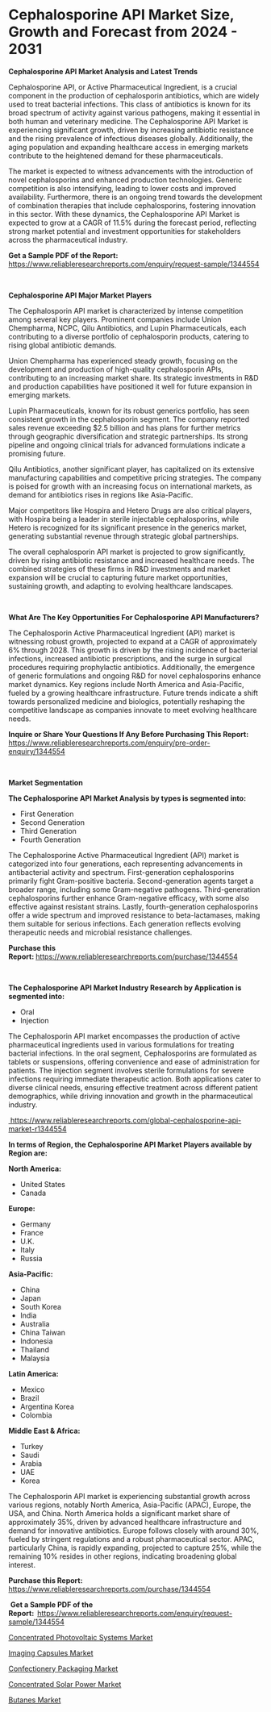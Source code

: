 <p><h1>Cephalosporine API Market Size, Growth and Forecast from 2024 - 2031</h1></p><p><strong>Cephalosporine API Market Analysis and Latest Trends</strong></p>
<p><p>Cephalosporine API, or Active Pharmaceutical Ingredient, is a crucial component in the production of cephalosporin antibiotics, which are widely used to treat bacterial infections. This class of antibiotics is known for its broad spectrum of activity against various pathogens, making it essential in both human and veterinary medicine. The Cephalosporine API Market is experiencing significant growth, driven by increasing antibiotic resistance and the rising prevalence of infectious diseases globally. Additionally, the aging population and expanding healthcare access in emerging markets contribute to the heightened demand for these pharmaceuticals.</p><p>The market is expected to witness advancements with the introduction of novel cephalosporins and enhanced production technologies. Generic competition is also intensifying, leading to lower costs and improved availability. Furthermore, there is an ongoing trend towards the development of combination therapies that include cephalosporins, fostering innovation in this sector. With these dynamics, the Cephalosporine API Market is expected to grow at a CAGR of 11.5% during the forecast period, reflecting strong market potential and investment opportunities for stakeholders across the pharmaceutical industry.</p></p>
<p><strong>Get a Sample PDF of the Report:&nbsp;</strong> <a href="https://www.reliableresearchreports.com/enquiry/request-sample/1344554?utm_campaign=7&utm_medium=2&utm_source=Github&utm_content=ia&utm_term=03102024&utm_id=cephalosporine-api">https://www.reliableresearchreports.com/enquiry/request-sample/1344554</a></p>
<p>&nbsp;</p>
<p><strong>Cephalosporine API Major Market Players</strong></p>
<p><p>The Cephalosporin API market is characterized by intense competition among several key players. Prominent companies include Union Chempharma, NCPC, Qilu Antibiotics, and Lupin Pharmaceuticals, each contributing to a diverse portfolio of cephalosporin products, catering to rising global antibiotic demands. </p><p>Union Chempharma has experienced steady growth, focusing on the development and production of high-quality cephalosporin APIs, contributing to an increasing market share. Its strategic investments in R&D and production capabilities have positioned it well for future expansion in emerging markets.</p><p>Lupin Pharmaceuticals, known for its robust generics portfolio, has seen consistent growth in the cephalosporin segment. The company reported sales revenue exceeding $2.5 billion and has plans for further metrics through geographic diversification and strategic partnerships. Its strong pipeline and ongoing clinical trials for advanced formulations indicate a promising future.</p><p>Qilu Antibiotics, another significant player, has capitalized on its extensive manufacturing capabilities and competitive pricing strategies. The company is poised for growth with an increasing focus on international markets, as demand for antibiotics rises in regions like Asia-Pacific.</p><p>Major competitors like Hospira and Hetero Drugs are also critical players, with Hospira being a leader in sterile injectable cephalosporins, while Hetero is recognized for its significant presence in the generics market, generating substantial revenue through strategic global partnerships.</p><p>The overall cephalosporin API market is projected to grow significantly, driven by rising antibiotic resistance and increased healthcare needs. The combined strategies of these firms in R&D investments and market expansion will be crucial to capturing future market opportunities, sustaining growth, and adapting to evolving healthcare landscapes.</p></p>
<p>&nbsp;</p>
<p><strong>What Are The Key Opportunities For Cephalosporine API Manufacturers?</strong></p>
<p><p>The Cephalosporin Active Pharmaceutical Ingredient (API) market is witnessing robust growth, projected to expand at a CAGR of approximately 6% through 2028. This growth is driven by the rising incidence of bacterial infections, increased antibiotic prescriptions, and the surge in surgical procedures requiring prophylactic antibiotics. Additionally, the emergence of generic formulations and ongoing R&D for novel cephalosporins enhance market dynamics. Key regions include North America and Asia-Pacific, fueled by a growing healthcare infrastructure. Future trends indicate a shift towards personalized medicine and biologics, potentially reshaping the competitive landscape as companies innovate to meet evolving healthcare needs.</p></p>
<p><strong>Inquire or Share Your Questions If Any Before Purchasing This Report:</strong> <a href="https://www.reliableresearchreports.com/enquiry/pre-order-enquiry/1344554?utm_campaign=7&utm_medium=2&utm_source=Github&utm_content=ia&utm_term=03102024&utm_id=cephalosporine-api">https://www.reliableresearchreports.com/enquiry/pre-order-enquiry/1344554</a></p>
<p>&nbsp;</p>
<p><strong>Market Segmentation</strong></p>
<p><strong>The Cephalosporine API Market Analysis by types is segmented into:</strong></p>
<p><ul><li>First Generation</li><li>Second Generation</li><li>Third Generation</li><li>Fourth Generation</li></ul></p>
<p><p>The Cephalosporine Active Pharmaceutical Ingredient (API) market is categorized into four generations, each representing advancements in antibacterial activity and spectrum. First-generation cephalosporins primarily fight Gram-positive bacteria. Second-generation agents target a broader range, including some Gram-negative pathogens. Third-generation cephalosporins further enhance Gram-negative efficacy, with some also effective against resistant strains. Lastly, fourth-generation cephalosporins offer a wide spectrum and improved resistance to beta-lactamases, making them suitable for serious infections. Each generation reflects evolving therapeutic needs and microbial resistance challenges.</p></p>
<p><strong>Purchase this Report:&nbsp;</strong><a href="https://www.reliableresearchreports.com/purchase/1344554?utm_campaign=7&utm_medium=2&utm_source=Github&utm_content=ia&utm_term=03102024&utm_id=cephalosporine-api">https://www.reliableresearchreports.com/purchase/1344554</a></p>
<p>&nbsp;</p>
<p><strong>The Cephalosporine API Market Industry Research by Application is segmented into:</strong></p>
<p><ul><li>Oral</li><li>Injection</li></ul></p>
<p><p>The Cephalosporin API market encompasses the production of active pharmaceutical ingredients used in various formulations for treating bacterial infections. In the oral segment, Cephalosporins are formulated as tablets or suspensions, offering convenience and ease of administration for patients. The injection segment involves sterile formulations for severe infections requiring immediate therapeutic action. Both applications cater to diverse clinical needs, ensuring effective treatment across different patient demographics, while driving innovation and growth in the pharmaceutical industry.</p></p>
<p><a href="https://www.reliableresearchreports.com/global-cephalosporine-api-market-r1344554?utm_campaign=7&utm_medium=2&utm_source=Github&utm_content=ia&utm_term=03102024&utm_id=cephalosporine-api">&nbsp;https://www.reliableresearchreports.com/global-cephalosporine-api-market-r1344554</a></p>
<p><strong>In terms of Region, the Cephalosporine API Market Players available by Region are:</strong></p>
<p>
    <p> <strong> North America: </strong>
        <ul>
            <li>United States</li>
            <li>Canada</li>
        </ul>
        </p> 
    <p> <strong> Europe: </strong>
        <ul>
            <li>Germany</li>
            <li>France</li>
            <li>U.K.</li>
            <li>Italy</li>
            <li>Russia</li>
        </ul>
        </p> 
    <p> <strong> Asia-Pacific: </strong>
        <ul>
            <li>China</li>
            <li>Japan</li>
            <li>South Korea</li>
            <li>India</li>
            <li>Australia</li>
            <li>China Taiwan</li>
            <li>Indonesia</li>
            <li>Thailand</li>
            <li>Malaysia</li>
        </ul>
        </p> 
    <p> <strong> Latin America: </strong>
        <ul>
            <li>Mexico</li>
            <li>Brazil</li>
            <li>Argentina Korea</li>
            <li>Colombia</li>
        </ul>
        </p> 
    <p> <strong> Middle East & Africa: </strong>
        <ul>
            <li>Turkey</li>
            <li>Saudi</li>
            <li>Arabia</li>
            <li>UAE</li>
            <li>Korea</li>
        </ul>
    </p>
    </p>
<p><p>The Cephalosporin API market is experiencing substantial growth across various regions, notably North America, Asia-Pacific (APAC), Europe, the USA, and China. North America holds a significant market share of approximately 35%, driven by advanced healthcare infrastructure and demand for innovative antibiotics. Europe follows closely with around 30%, fueled by stringent regulations and a robust pharmaceutical sector. APAC, particularly China, is rapidly expanding, projected to capture 25%, while the remaining 10% resides in other regions, indicating broadening global interest.</p></p>
<p><strong>Purchase this Report: </strong><a href="https://www.reliableresearchreports.com/purchase/1344554?utm_campaign=7&utm_medium=2&utm_source=Github&utm_content=ia&utm_term=03102024&utm_id=cephalosporine-api">https://www.reliableresearchreports.com/purchase/1344554</a></p>
<p>&nbsp;<strong>Get a Sample PDF of the Report:&nbsp;&nbsp;</strong><a href="https://www.reliableresearchreports.com/enquiry/request-sample/1344554?utm_campaign=7&utm_medium=2&utm_source=Github&utm_content=ia&utm_term=03102024&utm_id=cephalosporine-api">https://www.reliableresearchreports.com/enquiry/request-sample/1344554</a></p>
<p><strong></strong></p>
<p><p><a href="https://www.linkedin.com/pulse/strategic-market-insights-navigating-global-concentrated-dphne?trackingId=57jzT%2BHISwqtWQXd5ce7jA%3D%3D&utm_campaign=7&utm_medium=2&utm_source=Github&utm_content=ia&utm_term=03102024&utm_id=cephalosporine-api">Concentrated Photovoltaic Systems Market</a></p><p><a href="https://github.com/NargisHussain432/Market-Research-Report-List-1/blob/main/imaging-capsules-market.md?utm_campaign=7&utm_medium=2&utm_source=Github&utm_content=ia&utm_term=03102024&utm_id=cephalosporine-api">Imaging Capsules Market</a></p><p><a href="https://www.linkedin.com/pulse/exploring-confectionery-packaging-market-dynamics-revenue-var1e?utm_campaign=7&utm_medium=2&utm_source=Github&utm_content=ia&utm_term=03102024&utm_id=cephalosporine-api">Confectionery Packaging Market</a></p><p><a href="https://www.linkedin.com/pulse/concentrated-solar-power-market-overview-global-trends-future-a7fff?trackingId=srU106yvQd6p3%2F7cW%2FrTow%3D%3D&utm_campaign=7&utm_medium=2&utm_source=Github&utm_content=ia&utm_term=03102024&utm_id=cephalosporine-api">Concentrated Solar Power Market</a></p><p><a href="https://github.com/FahadAhmed223/Market-Research-Report-List-1/blob/main/butanes-market.md?utm_campaign=7&utm_medium=2&utm_source=Github&utm_content=ia&utm_term=03102024&utm_id=cephalosporine-api">Butanes Market</a></p></p>